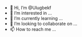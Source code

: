 - 👋 Hi, I’m @Ulugbekf
- 👀 I’m interested in ...
- 🌱 I’m currently learning ...
- 💞️ I’m looking to collaborate on ...
- 📫 How to reach me ...

<!---
Ulugbekf/Ulugbekf is a ✨ special ✨ repository because its `README.md` (this file) appears on your GitHub profile.
You can click the Preview link to take a look at your changes.
--->

